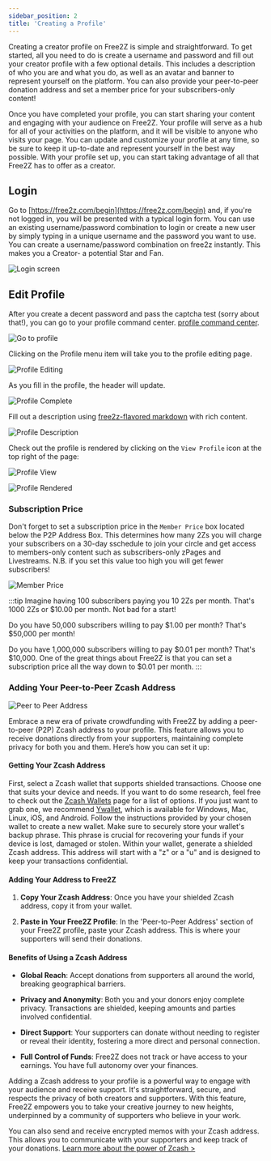 ```yaml
---
sidebar_position: 2
title: 'Creating a Profile'
---
```


Creating a creator profile on Free2Z is simple and straightforward. To get started, all you need to do is create a username and password and fill out your creator profile with a few optional details. This includes a description of who you are and what you do, as well as an avatar and banner to represent yourself on the platform. You can also provide your peer-to-peer donation address and set a member price for your subscribers-only content!

Once you have completed your profile, you can start sharing your content and engaging with your audience on Free2Z. Your profile will serve as a hub for all of your activities on the platform, and it will be visible to anyone who visits your page. You can update and customize your profile at any time, so be sure to keep it up-to-date and represent yourself in the best way possible. With your profile set up, you can start taking advantage of all that Free2Z has to offer as a creator.

## Login

Go to [https://free2z.com/begin](https://free2z.com/begin) and,
if you're not logged in, you will be presented with a typical login form.
You can use an existing
username/password combination to login or create a new user by
simply typing in a unique username and the password you want to use.
You can create a username/password combination on free2z instantly.
This makes you a Creator- a potential Star and Fan.

![Login screen](/img/begin.png)

## Edit Profile

After you create a decent password and pass the captcha test
(sorry about that!), you can go to your profile command center.
[profile command center](https://free2z.com/profile).

![Go to profile](https://free2z.com/uploadz/public/free2z/edit-profile.png)

Clicking on the Profile menu item will take you to the profile editing page.

![Profile Editing](https://free2z.com/uploadz/public/free2z/edit-profile-form.png)

As you fill in the profile, the header will update.

![Profile Complete](https://free2z.com/uploadz/public/free2z/fill-profile.png)

Fill out a description using
[free2z-flavored markdown](https://free2z.com/flavored-markdown)
with rich content.

![Profile Description](https://free2z.com/uploadz/public/free2z/profile-description.png)

Check out the profile is rendered by clicking on the `View Profile` icon
at the top right of the page:

![Profile View](https://free2z.com/uploadz/public/free2z/view-profile-button.png)

![Profile Rendered](https://free2z.com/uploadz/public/free2z/profile-rendered.png)

### Subscription Price

Don't forget to set a subscription price in the `Member Price` box located below the P2P Address Box. This determines how many 2Zs you will charge your subscribers on a 30-day sschedule to join your circle and get access to members-only content such as subscribers-only zPages and Livestreams. N.B. if you set this value too high you will get fewer subscribers!

![Member Price](https://free2z.com/uploadz/public/free2z/member-price.png)

:::tip
Imagine having 100 subscribers paying you 10 2Zs per month.
That's 1000 2Zs or $10.00 per month. Not bad for a start!

Do you have 50,000 subscribers willing to pay $1.00 per month?
That's $50,000 per month!

Do you have 1,000,000 subscribers willing to pay $0.01 per month?
That's $10,000. One of the great things about Free2Z is that
you can set a subscription price all the way down to $0.01 per month.
:::

### Adding Your Peer-to-Peer Zcash Address

![Peer to Peer Address](https://free2z.com/uploadz/public/free2z/peer-to-peer-address.png)

Embrace a new era of private crowdfunding with Free2Z by adding a peer-to-peer (P2P) Zcash address to your profile. This feature allows you to receive donations directly from your supporters, maintaining complete privacy for both you and them. Here’s how you can set it up:

#### Getting Your Zcash Address

First, select a Zcash wallet that supports shielded transactions.
Choose one that suits your device and needs.
If you want to do some research, feel free to check out the [Zcash Wallets](https://z.cash/wallets/) page for a list of options. If you just want to grab one, we recommend [Ywallet](https://ywallet.app/), which is available for Windows, Mac, Linux, iOS, and Android. Follow the instructions provided by your chosen wallet to create a new wallet.
Make sure to securely store your wallet's backup phrase. This phrase is crucial for recovering your funds if your device is lost, damaged or stolen.
Within your wallet, generate a shielded Zcash address. This address will start with a "z" or a "u" and is designed to keep your transactions confidential.

#### Adding Your Address to Free2Z

1. **Copy Your Zcash Address**: Once you have your shielded Zcash address, copy it from your wallet.

2. **Paste in Your Free2Z Profile**: In the 'Peer-to-Peer Address' section of your Free2Z profile, paste your Zcash address. This is where your supporters will send their donations.

#### Benefits of Using a Zcash Address

- **Global Reach**: Accept donations from supporters all around the world, breaking geographical barriers.

- **Privacy and Anonymity**: Both you and your donors enjoy complete privacy. Transactions are shielded, keeping amounts and parties involved confidential.

- **Direct Support**: Your supporters can donate without needing to register or reveal their identity, fostering a more direct and personal connection.

- **Full Control of Funds**: Free2Z does not track or have access to your earnings. You have full autonomy over your finances.

Adding a Zcash address to your profile is a powerful way to engage with your audience and receive support. It's straightforward, secure, and respects the privacy of both creators and supporters. With this feature, Free2Z empowers you to take your creative journey to new heights, underpinned by a community of supporters who believe in your work.

You can also send and receive encrypted memos with your Zcash address. This allows you to communicate with your supporters and keep track of your donations. [Learn more about the power of Zcash >](../privacy-and-security/zcash)
